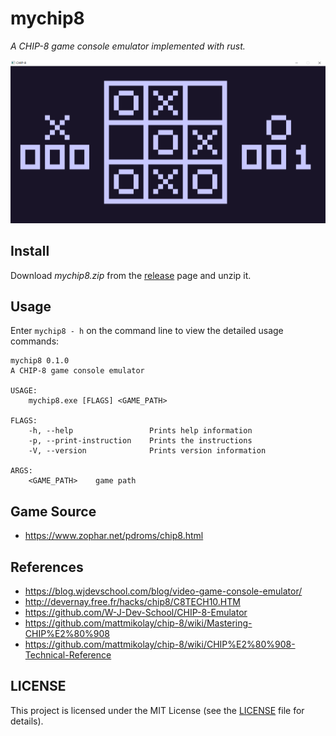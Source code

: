# mychip8
*A CHIP-8 game console emulator implemented with rust.*

![TICTAC](TICTAC.png)


## Install 
Download *mychip8.zip* from the [release](https://github.com/night-cruise/mychip8/releases) page and unzip it.


## Usage
Enter `mychip8 - h` on the command line to view the detailed usage commands:
```text
mychip8 0.1.0
A CHIP-8 game console emulator

USAGE:
    mychip8.exe [FLAGS] <GAME_PATH>

FLAGS:
    -h, --help                 Prints help information
    -p, --print-instruction    Prints the instructions
    -V, --version              Prints version information

ARGS:
    <GAME_PATH>    game path
```


## Game Source

* https://www.zophar.net/pdroms/chip8.html



## References

* https://blog.wjdevschool.com/blog/video-game-console-emulator/
* http://devernay.free.fr/hacks/chip8/C8TECH10.HTM
* https://github.com/W-J-Dev-School/CHIP-8-Emulator
* https://github.com/mattmikolay/chip-8/wiki/Mastering-CHIP%E2%80%908
* https://github.com/mattmikolay/chip-8/wiki/CHIP%E2%80%908-Technical-Reference



## LICENSE

This project is licensed under the MIT License (see the
[LICENSE](LICENSE) file for details).
